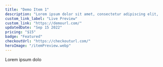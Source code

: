 ```yaml
---
title: "Demo Item 1"
description: "Lorem ipsum dolor sit amet, consectetur adipiscing elit, sed do eiusmod tempor incididunt ut labore et dolore magna aliqua."
custom_link_label: "Live Preview"
custom_link: "https://demourl.com/"
updatedDate: "Sep 15 2022"
pricing: "$15"
badge: "Featured"
checkoutUrl: "https://checkouturl.com/"
heroImage: "/itemPreview.webp"
---
```


Lorem ipsum dolo